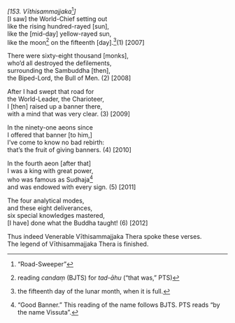 *\[153. Vīthisammajjaka*[^1]*\]*  
\[I saw\] the World-Chief setting out  
like the rising hundred-rayed \[sun\],  
like the \[mid-day\] yellow-rayed sun,  
like the moon[^2] on the fifteenth \[day\].[^3](1) \[2007\]

There were sixty-eight thousand \[monks\],  
who’d all destroyed the defilements,  
surrounding the Sambuddha \[then\],  
the Biped-Lord, the Bull of Men. (2) \[2008\]

After I had swept that road for  
the World-Leader, the Charioteer,  
I \[then\] raised up a banner there,  
with a mind that was very clear. (3) \[2009\]

In the ninety-one aeons since  
I offered that banner \[to him,\]  
I’ve come to know no bad rebirth:  
that’s the fruit of giving banners. (4) \[2010\]

In the fourth aeon \[after that\]  
I was a king with great power,  
who was famous as Sudhaja[^4]  
and was endowed with every sign. (5) \[2011\]

The four analytical modes,  
and these eight deliverances,  
six special knowledges mastered,  
\[I have\] done what the Buddha taught! (6) \[2012\]

Thus indeed Venerable Vīthisammajjaka Thera spoke these verses.  
The legend of Vīthisammajjaka Thera is finished.

[^1]: “Road-Sweeper”

[^2]: reading *candaṃ* (BJTS) for *tad-āhu* (“that was,” PTS)

[^3]: the fifteenth day of the lunar month, when it is full.

[^4]: “Good Banner.” This reading of the name follows BJTS. PTS reads
    “by the name Vissuta”.
